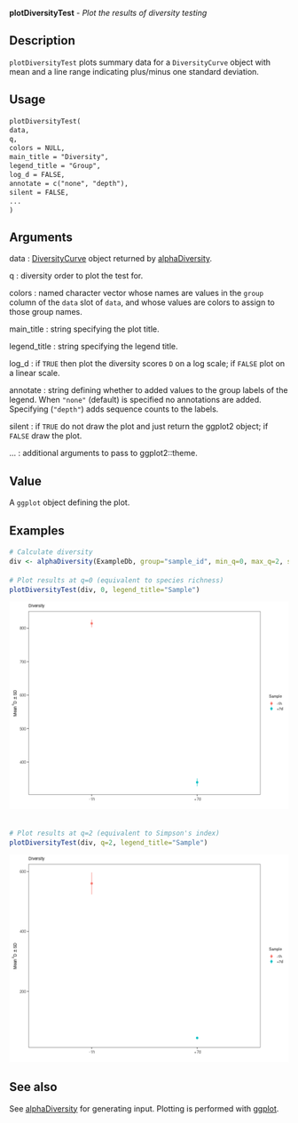 **plotDiversityTest** - *Plot the results of diversity testing*

Description
--------------------

`plotDiversityTest` plots summary data for a `DiversityCurve` object 
with mean and a line range indicating plus/minus one standard deviation.


Usage
--------------------
```
plotDiversityTest(
data,
q,
colors = NULL,
main_title = "Diversity",
legend_title = "Group",
log_d = FALSE,
annotate = c("none", "depth"),
silent = FALSE,
...
)
```

Arguments
-------------------

data
:   [DiversityCurve](DiversityCurve-class.md) object returned by 
[alphaDiversity](alphaDiversity.md).

q
:   diversity order to plot the test for.

colors
:   named character vector whose names are values in the 
`group` column of the `data` slot of `data`,
and whose values are colors to assign to those group names.

main_title
:   string specifying the plot title.

legend_title
:   string specifying the legend title.

log_d
:   if `TRUE` then plot the diversity scores <code class = 'eq'>D</code> 
on a log scale; if `FALSE` plot on a linear scale.

annotate
:   string defining whether to added values to the group labels 
of the legend. When `"none"` (default) is specified no
annotations are added. Specifying (`"depth"`) adds 
sequence counts to the labels.

silent
:   if `TRUE` do not draw the plot and just return the ggplot2 
object; if `FALSE` draw the plot.

...
:   additional arguments to pass to ggplot2::theme.




Value
-------------------

A `ggplot` object defining the plot.



Examples
-------------------

```R
# Calculate diversity
div <- alphaDiversity(ExampleDb, group="sample_id", min_q=0, max_q=2, step_q=1, nboot=100)

# Plot results at q=0 (equivalent to species richness)
plotDiversityTest(div, 0, legend_title="Sample")

```

![2](plotDiversityTest-2.png)

```R

# Plot results at q=2 (equivalent to Simpson's index)
plotDiversityTest(div, q=2, legend_title="Sample")

```

![4](plotDiversityTest-4.png)


See also
-------------------

See [alphaDiversity](alphaDiversity.md) for generating input.
Plotting is performed with [ggplot](http://www.rdocumentation.org/packages/ggplot2/topics/ggplot).






